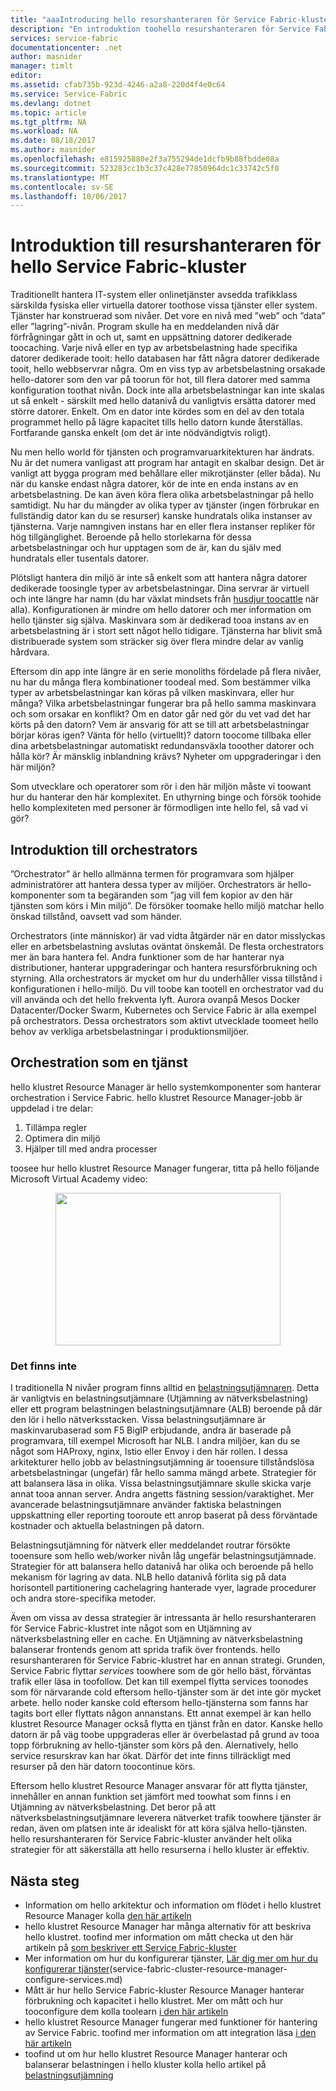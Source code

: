 ```yaml
---
title: "aaaIntroducing hello resurshanteraren för Service Fabric-kluster | Microsoft Docs"
description: "En introduktion toohello resurshanteraren för Service Fabric-klustret."
services: service-fabric
documentationcenter: .net
author: masnider
manager: timlt
editor: 
ms.assetid: cfab735b-923d-4246-a2a8-220d4f4e0c64
ms.service: Service-Fabric
ms.devlang: dotnet
ms.topic: article
ms.tgt_pltfrm: NA
ms.workload: NA
ms.date: 08/18/2017
ms.author: masnider
ms.openlocfilehash: e815925880e2f3a755294de1dcfb9b88fbdde08a
ms.sourcegitcommit: 523283cc1b3c37c428e77850964dc1c33742c5f0
ms.translationtype: MT
ms.contentlocale: sv-SE
ms.lasthandoff: 10/06/2017
---
```

# <a name="introducing-hello-service-fabric-cluster-resource-manager"></a>Introduktion till resurshanteraren för hello Service Fabric-kluster
Traditionellt hantera IT-system eller onlinetjänster avsedda trafikklass särskilda fysiska eller virtuella datorer toothose vissa tjänster eller system. Tjänster har konstruerad som nivåer. Det vore en nivå med ”web” och ”data” eller ”lagring”-nivån. Program skulle ha en meddelanden nivå där förfrågningar gått in och ut, samt en uppsättning datorer dedikerade toocaching. Varje nivå eller en typ av arbetsbelastning hade specifika datorer dedikerade tooit: hello databasen har fått några datorer dedikerade tooit, hello webbservrar några. Om en viss typ av arbetsbelastning orsakade hello-datorer som den var på toorun för hot, till flera datorer med samma konfiguration toothat nivån. Dock inte alla arbetsbelastningar kan inte skalas ut så enkelt - särskilt med hello datanivå du vanligtvis ersätta datorer med större datorer. Enkelt. Om en dator inte kördes som en del av den totala programmet hello på lägre kapacitet tills hello datorn kunde återställas. Fortfarande ganska enkelt (om det är inte nödvändigtvis roligt).

Nu men hello world för tjänsten och programvaruarkitekturen har ändrats. Nu är det numera vanligast att program har antagit en skalbar design. Det är vanligt att bygga program med behållare eller mikrotjänster (eller båda). Nu när du kanske endast några datorer, kör de inte en enda instans av en arbetsbelastning. De kan även köra flera olika arbetsbelastningar på hello samtidigt. Nu har du mängder av olika typer av tjänster (ingen förbrukar en fullständig dator kan du se resurser) kanske hundratals olika instanser av tjänsterna. Varje namngiven instans har en eller flera instanser repliker för hög tillgänglighet. Beroende på hello storlekarna för dessa arbetsbelastningar och hur upptagen som de är, kan du själv med hundratals eller tusentals datorer. 

Plötsligt hantera din miljö är inte så enkelt som att hantera några datorer dedikerade toosingle typer av arbetsbelastningar. Dina servrar är virtuell och inte längre har namn (du har växlat mindsets från [husdjur toocattle](http://www.slideshare.net/randybias/architectures-for-open-and-scalable-clouds/20) när alla). Konfigurationen är mindre om hello datorer och mer information om hello tjänster sig själva. Maskinvara som är dedikerad tooa instans av en arbetsbelastning är i stort sett något hello tidigare. Tjänsterna har blivit små distribuerade system som sträcker sig över flera mindre delar av vanlig hårdvara.

Eftersom din app inte längre är en serie monoliths fördelade på flera nivåer, nu har du många flera kombinationer toodeal med. Som bestämmer vilka typer av arbetsbelastningar kan köras på vilken maskinvara, eller hur många? Vilka arbetsbelastningar fungerar bra på hello samma maskinvara och som orsakar en konflikt? Om en dator går ned gör du vet vad det har körts på den datorn? Vem är ansvarig för att se till att arbetsbelastningar börjar köras igen? Vänta för hello (virtuellt)? datorn toocome tillbaka eller dina arbetsbelastningar automatiskt redundansväxla tooother datorer och hålla kör? Är mänsklig inblandning krävs? Nyheter om uppgraderingar i den här miljön?

Som utvecklare och operatorer som rör i den här miljön måste vi toowant hur du hanterar den här komplexitet. En uthyrning binge och försök toohide hello komplexiteten med personer är förmodligen inte hello fel, så vad vi gör?

## <a name="introducing-orchestrators"></a>Introduktion till orchestrators
”Orchestrator” är hello allmänna termen för programvara som hjälper administratörer att hantera dessa typer av miljöer. Orchestrators är hello-komponenter som ta begäranden som ”jag vill fem kopior av den här tjänsten som körs i Min miljö”. De försöker toomake hello miljö matchar hello önskad tillstånd, oavsett vad som händer.

Orchestrators (inte människor) är vad vidta åtgärder när en dator misslyckas eller en arbetsbelastning avslutas oväntat önskemål. De flesta orchestrators mer än bara hantera fel. Andra funktioner som de har hanterar nya distributioner, hanterar uppgraderingar och hantera resursförbrukning och styrning. Alla orchestrators är mycket om hur du underhåller vissa tillstånd i konfigurationen i hello-miljö. Du vill toobe kan tootell en orchestrator vad du vill använda och det hello frekventa lyft. Aurora ovanpå Mesos Docker Datacenter/Docker Swarm, Kubernetes och Service Fabric är alla exempel på orchestrators. Dessa orchestrators som aktivt utvecklade toomeet hello behov av verkliga arbetsbelastningar i produktionsmiljöer. 

## <a name="orchestration-as-a-service"></a>Orchestration som en tjänst
hello klustret Resource Manager är hello systemkomponenter som hanterar orchestration i Service Fabric. hello klustret Resource Manager-jobb är uppdelad i tre delar:

1. Tillämpa regler
2. Optimera din miljö
3. Hjälper till med andra processer

toosee hur hello klustret Resource Manager fungerar, titta på hello följande Microsoft Virtual Academy video:<center><a target="_blank" href="https://mva.microsoft.com/en-US/training-courses/building-microservices-applications-on-azure-service-fabric-16747?l=d4tka66yC_5706218965">
<img src="./media/service-fabric-cluster-resource-manager-introduction/ConceptsAndDemoVid.png" WIDTH="360" HEIGHT="244">
</a></center>

### <a name="what-it-isnt"></a>Det finns inte
I traditionella N nivåer program finns alltid en [belastningsutjämnaren](https://en.wikipedia.org/wiki/Load_balancing_(computing)). Detta är vanligtvis en belastningsutjämnare (Utjämning av nätverksbelastning) eller ett program belastningen belastningsutjämnare (ALB) beroende på där den lör i hello nätverksstacken. Vissa belastningsutjämnare är maskinvarubaserad som F5 BigIP erbjudande, andra är baserade på programvara, till exempel Microsoft har NLB. I andra miljöer, kan du se något som HAProxy, nginx, Istio eller Envoy i den här rollen. I dessa arkitekturer hello jobb av belastningsutjämning är tooensure tillståndslösa arbetsbelastningar (ungefär) får hello samma mängd arbete. Strategier för att balansera läsa in olika. Vissa belastningsutjämnare skulle skicka varje annat tooa annan server. Andra angetts fästning session/varaktighet. Mer avancerade belastningsutjämnare använder faktiska belastningen uppskattning eller reporting tooroute ett anrop baserat på dess förväntade kostnader och aktuella belastningen på datorn.

Belastningsutjämning för nätverk eller meddelandet routrar försökte tooensure som hello web/worker nivån låg ungefär belastningsutjämnade. Strategier för att balansera hello datanivå har olika och beroende på hello mekanism för lagring av data. NLB hello datanivå förlita sig på data horisontell partitionering cachelagring hanterade vyer, lagrade procedurer och andra store-specifika metoder.

Även om vissa av dessa strategier är intressanta är hello resurshanteraren för Service Fabric-klustret inte något som en Utjämning av nätverksbelastning eller en cache. En Utjämning av nätverksbelastning balanserar frontends genom att sprida trafik över frontends. hello resurshanteraren för Service Fabric-klustret har en annan strategi. Grunden, Service Fabric flyttar *services* toowhere som de gör hello bäst, förväntas trafik eller läsa in toofollow. Det kan till exempel flytta services toonodes som för närvarande cold eftersom hello-tjänster som är det inte gör mycket arbete. hello noder kanske cold eftersom hello-tjänsterna som fanns har tagits bort eller flyttats någon annanstans. Ett annat exempel är kan hello klustret Resource Manager också flytta en tjänst från en dator. Kanske hello datorn är på väg toobe uppgraderas eller är överbelastad på grund av tooa topp förbrukning av hello-tjänster som körs på den. Alernatively, hello service resurskrav kan har ökat. Därför det inte finns tillräckligt med resurser på den här datorn toocontinue körs. 

Eftersom hello klustret Resource Manager ansvarar för att flytta tjänster, innehåller en annan funktion set jämfört med toowhat som finns i en Utjämning av nätverksbelastning. Det beror på att nätverksbelastningsutjämnare leverera nätverket trafik toowhere tjänster är redan, även om platsen inte är idealiskt för att köra själva hello-tjänsten. hello resurshanteraren för Service Fabric-kluster använder helt olika strategier för att säkerställa att hello resurserna i hello kluster är effektiv.

## <a name="next-steps"></a>Nästa steg
- Information om hello arkitektur och information om flödet i hello klustret Resource Manager kolla [den här artikeln](service-fabric-cluster-resource-manager-architecture.md)
- hello klustret Resource Manager har många alternativ för att beskriva hello klustret. toofind mer information om mått checka ut den här artikeln på [som beskriver ett Service Fabric-kluster](service-fabric-cluster-resource-manager-cluster-description.md)
- Mer information om hur du konfigurerar tjänster, [Lär dig mer om hur du konfigurerar tjänster](service-fabric-cluster-resource-manager-configure-services.md)(service-fabric-cluster-resource-manager-configure-services.md)
- Mått är hur hello Service Fabric-kluster Resource Manager hanterar förbrukning och kapacitet i hello klustret. Mer om mått och hur tooconfigure dem kolla toolearn [i den här artikeln](service-fabric-cluster-resource-manager-metrics.md)
- hello klustret Resource Manager fungerar med funktioner för hantering av Service Fabric. toofind mer information om att integration läsa [i den här artikeln](service-fabric-cluster-resource-manager-management-integration.md)
- toofind ut om hur hello klustret Resource Manager hanterar och balanserar belastningen i hello kluster kolla hello artikel på [belastningsutjämning](service-fabric-cluster-resource-manager-balancing.md)
